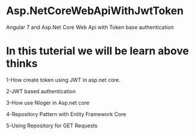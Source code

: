 # Asp.NetCoreWebApiWithJwtToken
Angular 7 and Asp.Net Core Web Api with Token base authentication

# In this tuterial we will be learn above thinks

1-How create token using JWT in asp.net core.

2-JWT based authentication

3-How use Nloger in Asp.net core

4-Repository Pattern with Entity Framework Core

5-Using Repository for GET Requests
